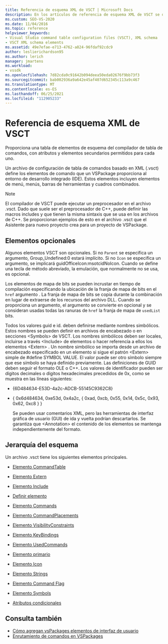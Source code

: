 ```yaml
---
title: Referencia de esquema XML de VSCT | Microsoft Docs
description: En los artículos de referencia de esquema XML de VSCT se describen los elementos de esquema del compilador de tablas de comandos, con atributos y elementos secundarios permitidos para cada uno.
ms.custom: SEO-VS-2020
ms.date: 11/04/2016
ms.topic: reference
helpviewer_keywords:
- Visual Studio command table configuration files (VSCT), XML schema
- VSCT XML schema elements
ms.assetid: 49e7efae-e713-4762-a824-96fdaf92cdc9
author: leslierichardson95
ms.author: lerich
manager: jmartens
ms.workload:
- vssdk
ms.openlocfilehash: 7d82cda9c91642b094deea50eda02676f9bb73f3
ms.sourcegitcommit: bab002936a9a642e45af407d652345c113a9c467
ms.translationtype: MT
ms.contentlocale: es-ES
ms.lasthandoff: 06/25/2021
ms.locfileid: "112905233"
---
```

# <a name="vsct-xml-schema-reference"></a>Referencia de esquema XML de VSCT
Proporciona una tabla de elementos de esquema del compilador de tabla de comandos, con atributos y elementos secundarios permitidos para cada uno.

 Un archivo de configuración de tabla de comandos basado en XML (.vsct) define los elementos de comando que un VSPackage proporciona al entorno de desarrollo integrado (IDE). Estos elementos incluyen elementos de menú, menús, barras de herramientas y cuadros combinados.

> [!NOTE]
> El compilador de VSCT puede ejecutar un preprocesador en el archivo .vsct. Dado que suele ser el preprocesador de C++, puede definir las macros includes y que tienen la misma sintaxis que se usa en los archivos de C++. Se proporcionan ejemplos de esto en el  archivo .vsct que el Asistente para nuevo proyecto crea para un proyecto de VSPackage.

## <a name="optional-elements"></a>Elementos opcionales
 Algunos elementos VSCT son opcionales. Si no `Parent` se especifica un argumento, Group_Undefined:0 estará implícito. Si no `Icon` se especifica un argumento, se implicará guidOfficeIcon:msotcidNoIcon. Cuando se define una tecla de método abreviado, la emulación, que normalmente no se usa, es opcional.

 Los elementos de mapa de bits se pueden incrustar en tiempo de compilación especificando la ubicación de la franja de mapa de bits en el `href` argumento . La franja de mapa de bits se copia durante la combinación en lugar de extraerse de los recursos del archivo DLL. Cuando se proporciona un argumento, el argumento se convierte en opcional y se consideran usadas todas las ranuras de `href` la franja de mapa de `usedList` bits.

 Todos los valores guid e id. deben definirse mediante nombres simbólicos. Estos nombres se pueden definir en archivos de encabezado o en secciones \<Symbols> de VSCT. Los nombres simbólicos deben ser locales, incluirse a través \<Include> de elementos o hacer referencia a ellos los elementos \<Extern> . Un nombre simbólico se importa desde un archivo de encabezado especificado en un elemento si sigue el patrón \<Extern> simple de #define SYMBOL VALUE. El valor puede ser otro símbolo siempre que ese símbolo se haya definido previamente. Las definiciones de GUID deben seguir el formato OLE o C++. Los valores de identificador pueden ser dígitos decimales o dígitos hexadecimales precedidos de 0x, como se muestra en las líneas siguientes:

- {6D484634-E53D-4a2c-ADCB-55145C9362C8}

- { 0x6d484634, 0xe53d, 0x4a2c, { 0xad, 0xcb, 0x55, 0x14, 0x5c, 0x93, 0x62, 0xc8 } }

  Se pueden usar comentarios XML, pero las herramientas de interfaz gráfica de usuario (GUI) de ida y vuelta podrían descartarlos. Se garantiza que \<Annotation> el contenido de los elementos se mantenga independientemente del formato.

## <a name="schema-hierarchy"></a>Jerarquía del esquema
 Un archivo .vsct tiene los siguientes elementos principales.

- [Elemento CommandTable](../extensibility/commandtable-element.md)

- [Elemento Extern](../extensibility/extern-element.md)

- [Elemento Include](../extensibility/include-element.md)

- [Definir elemento](../extensibility/define-element.md)

- [Elemento Commands](../extensibility/commands-element.md)

- [Elemento CommandPlacements](../extensibility/commandplacements-element.md)

- [Elemento VisibilityConstraints](../extensibility/visibilityconstraints-element.md)

- [Elemento KeyBindings](../extensibility/keybindings-element.md)

- [Elemento UsedCommands](../extensibility/usedcommands-element.md)

- [Elemento primario](../extensibility/parent-element.md)

- [Elemento Icon](../extensibility/icon-element.md)

- [Elemento Strings](../extensibility/strings-element.md)

- [Elemento Command Flag](../extensibility/command-flag-element.md)

- [Elemento Symbols](../extensibility/symbols-element.md)

- [Atributos condicionales](../extensibility/vsct-xml-schema-conditional-attributes.md)

## <a name="see-also"></a>Consulta también
- [Cómo agregan vsPackages elementos de interfaz de usuario](../extensibility/internals/how-vspackages-add-user-interface-elements.md)
- [Enrutamiento de comandos en VSPackages](../extensibility/internals/command-routing-in-vspackages.md)
